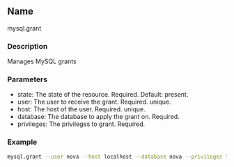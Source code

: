 ## Name

mysql.grant

### Description

Manages MySQL grants

### Parameters

* state: The state of the resource. Required. Default: present.
* user: The user to receive the grant. Required. unique.
* host: The host of the user. Required. unique.
* database: The database to apply the grant on. Required.
* privileges: The privileges to grant. Required.

### Example

```bash
mysql.grant --user nova --host localhost --database nova --privileges "SELECT, UPDATE, DELETE"
```


